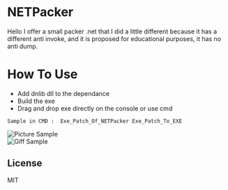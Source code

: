 <h1 class="code-line" data-line-start=0 data-line-end=1 ><a id="NETPacker_0"></a>NETPacker</h1>
<p class="has-line-data" data-line-start="2" data-line-end="3">Hello I offer a small packer .net that I did a little different because it has a different anti invoke, and it is proposed for educational purposes, it has no anti dump.</p>
<h1 class="code-line" data-line-start=5 data-line-end=6 ><a id="How_To_Use_5"></a>How To Use</h1>
<ul>
<li class="has-line-data" data-line-start="7" data-line-end="8">Add dnlib dll to the dependance</li>
<li class="has-line-data" data-line-start="8" data-line-end="9">Build the exe</li>
<li class="has-line-data" data-line-start="10" data-line-end="12">Drag and drop exe directly on the console or use cmd</li>
</ul>
<pre><code class="has-line-data" data-line-start="13" data-line-end="15">Sample in CMD :  Exe_Patch_Of_NETPacker Exe_Patch_To_EXE
</code></pre>
<p class="has-line-data" data-line-start="15" data-line-end="17"><img src="https://zupimages.net/up/20/21/d2ha.png" alt="Picture Sample"><br>
<img src="https://netshields.fr/Giff/netpack.gif" alt="Giff Sample"></p>
<h2 class="code-line" data-line-start=18 data-line-end=20 ><a id="License_18"></a>License</h2>
<p class="has-line-data" data-line-start="21" data-line-end="22">MIT</p>
